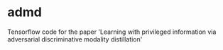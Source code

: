# admd
Tensorflow code for the paper 'Learning with privileged information via adversarial discriminative modality distillation'
